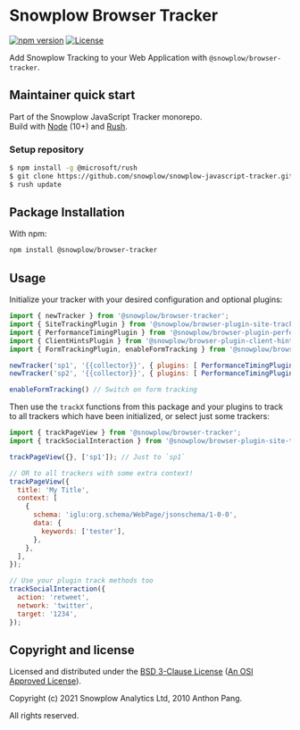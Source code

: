 # Snowplow Browser Tracker

[![npm version][npm-image]][npm-url]
[![License][license-image]](LICENSE)

Add Snowplow Tracking to your Web Application with `@snowplow/browser-tracker`.  

## Maintainer quick start

Part of the Snowplow JavaScript Tracker monorepo.  
Build with [Node](https://nodejs.org/en/) (10+) and [Rush](https://rushjs.io/).

### Setup repository

```bash
$ npm install -g @microsoft/rush 
$ git clone https://github.com/snowplow/snowplow-javascript-tracker.git
$ rush update
```

## Package Installation

With npm:

```bash
npm install @snowplow/browser-tracker
```

## Usage

Initialize your tracker with your desired configuration and optional plugins:

```js
import { newTracker } from '@snowplow/browser-tracker';
import { SiteTrackingPlugin } from '@snowplow/browser-plugin-site-tracking';
import { PerformanceTimingPlugin } from '@snowplow/browser-plugin-performance-timing';
import { ClientHintsPlugin } from '@snowplow/browser-plugin-client-hints';
import { FormTrackingPlugin, enableFormTracking } from '@snowplow/browser-plugin-form-tracking';

newTracker('sp1', '{{collector}}', { plugins: [ PerformanceTimingPlugin(), SiteTrackingPlugin(), ClientHintsPlugin(), FormTrackingPlugin() ] }); // Also stores reference at module level
newTracker('sp2', '{{collector}}', { plugins: [ PerformanceTimingPlugin(), SiteTrackingPlugin() ] }); // You can have multiple trackers with different configs!

enableFormTracking() // Switch on form tracking

```

Then use the `trackX` functions from this package and your plugins to track to all trackers which have been initialized, or select just some trackers:

```js
import { trackPageView } from '@snowplow/browser-tracker';
import { trackSocialInteraction } from '@snowplow/browser-plugin-site-tracking';

trackPageView({}, ['sp1']); // Just to `sp1`

// OR to all trackers with some extra context!
trackPageView({
  title: 'My Title',
  context: [
    {
      schema: 'iglu:org.schema/WebPage/jsonschema/1-0-0',
      data: {
        keywords: ['tester'],
      },
    },
  ],
});

// Use your plugin track methods too
trackSocialInteraction({
  action: 'retweet',
  network: 'twitter',
  target: '1234',
});


```

## Copyright and license

Licensed and distributed under the [BSD 3-Clause License](LICENSE) ([An OSI Approved License][osi]).

Copyright (c) 2021 Snowplow Analytics Ltd, 2010 Anthon Pang.

All rights reserved.

[npm-url]: https://www.npmjs.com/package/@snowplow/browser-tracker
[npm-image]: https://img.shields.io/npm/v/@snowplow/browser-tracker
[docs]: https://docs.snowplowanalytics.com/docs/collecting-data/collecting-from-own-applications/javascript-tracker/
[osi]: https://opensource.org/licenses/BSD-3-Clause
[license-image]: https://img.shields.io/npm/l/@snowplow/browser-tracker

